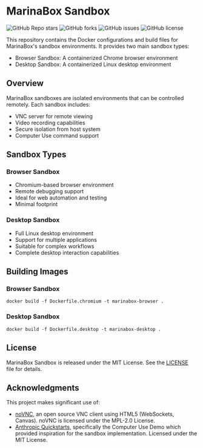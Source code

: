 # MarinaBox Sandbox

<p>
    <img alt="GitHub Repo stars" src="https://img.shields.io/github/stars/marinabox/marinabox-sandbox?style=flat-square">
    <img alt="GitHub forks" src="https://img.shields.io/github/forks/marinabox/marinabox-sandbox?style=flat-square">
    <img alt="GitHub issues" src="https://img.shields.io/github/issues/marinabox/marinabox-sandbox?style=flat-square">
    <img alt="GitHub license" src="https://img.shields.io/github/license/marinabox/marinabox-sandbox?style=flat-square">
</p>

This repository contains the Docker configurations and build files for MarinaBox's sandbox environments. It provides two main sandbox types:
- Browser Sandbox: A containerized Chrome browser environment
- Desktop Sandbox: A containerized Linux desktop environment

## Overview

MarinaBox sandboxes are isolated environments that can be controlled remotely. Each sandbox includes:
- VNC server for remote viewing
- Video recording capabilities
- Secure isolation from host system
- Computer Use command support

## Sandbox Types

### Browser Sandbox
- Chromium-based browser environment
- Remote debugging support
- Ideal for web automation and testing
- Minimal footprint

### Desktop Sandbox
- Full Linux desktop environment
- Support for multiple applications
- Suitable for complex workflows
- Complete desktop interaction capabilities

## Building Images

### Browser Sandbox
```
docker build -f Dockerfile.chromium -t marinabox-browser .
```

### Desktop Sandbox
```
docker build -f Dockerfile.desktop -t marinabox-desktop .
```

## License

MarinaBox Sandbox is released under the MIT License. See the [LICENSE](LICENSE) file for details.

## Acknowledgments

This project makes significant use of:
- [noVNC](https://github.com/novnc/noVNC), an open source VNC client using HTML5 (WebSockets, Canvas). noVNC is licensed under the MPL-2.0 License.
- [Anthropic Quickstarts](https://github.com/anthropics/anthropic-quickstarts), specifically the Computer Use Demo which provided inspiration for the sandbox implementation. Licensed under the MIT License.
